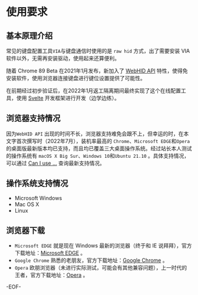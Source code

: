 # 使用要求

## 基本原理介绍
常见的键盘配置工具`VIA`与键盘通信时使用的是 `raw hid` 方式，出了需要安装 VIA 软件以外，无需再安装驱动，使用起来还算便利。

随着 Chrome 89 Beta 在2021年1月发布，新加入了 [WebHID API](https://developer.mozilla.org/en-US/docs/Web/API/WebHID_API) 特性，使得免安装软件，使用浏览器连接键盘进行键位设置提供了可能性。

在前期经过初步验证后，在2022年1月返工隔离期间最终实现了这个在线配置工具，使用 [Svelte](https://svelte.dev/) 开发框架进行开发（边学边练）。

## 浏览器支持情况

因为`WebHID API` 出现的时间不长，浏览器支持难免会跟不上，但幸运的时，在本文字首次撰写时（2022年7月），装机率最高的 `Chrome`、`Microsoft EDGE`和`Opera` 的桌面版最新版本均已支持，而且均已覆盖三大桌面操作系统。经过站长本人测试的操作系统有 `macOS X Big Sur`、`Windows 10`和`Ubuntu 21.10` 。具体支持情况，可以通过 [Can I use ...](https://caniuse.com/?search=WebHID%20API) 查询最新支持情况。

## 操作系统支持情况

- Microsoft Windows
- Mac OS X
- Linux


## 浏览器下载

- `Microsoft EDGE` 就是现在 Windows 最新的浏览器（终于和 IE 说拜拜），官方下载地址：[Microsoft EDGE](https://www.microsoft.com/zh-cn/edge?r=1) 。
- `Google Chrome` 熟悉的老朋友，官方下载地址：[Google Chrome](https://www.google.cn/chrome/) 。
- `Opera` 欧朋浏览器（未进行实际测试，可能会有其他兼容问题），上一时代的王者，官方下载地址：[Opera](https://www.opera.com/zh-cn) 。

-EOF-

